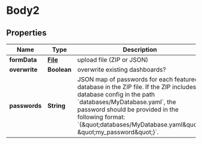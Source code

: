 # Body2

## Properties
Name | Type | Description | Notes
------------ | ------------- | ------------- | -------------
**formData** | [**File**](File.md) | upload file (ZIP or JSON) |  [optional]
**overwrite** | **Boolean** | overwrite existing dashboards? |  [optional]
**passwords** | **String** | JSON map of passwords for each featured database in the ZIP file. If the ZIP includes a database config in the path &#x60;databases/MyDatabase.yaml&#x60;, the password should be provided in the following format: &#x60;{\&quot;databases/MyDatabase.yaml\&quot;: \&quot;my_password\&quot;}&#x60;. |  [optional]
